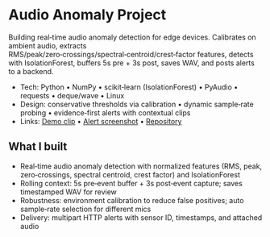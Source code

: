 # Audio Anomaly Project

Building real‑time audio anomaly detection for edge devices. Calibrates on ambient audio, extracts RMS/peak/zero‑crossings/spectral‑centroid/crest‑factor features, detects with IsolationForest, buffers 5s pre + 3s post, saves WAV, and posts alerts to a backend.

- Tech: Python • NumPy • scikit‑learn (IsolationForest) • PyAudio • requests • deque/wave • Linux
- Design: conservative thresholds via calibration • dynamic sample‑rate probing • evidence‑first alerts with contextual clips
- Links: [Demo clip](#) • [Alert screenshot](#) • [Repository](#)

## What I built
- Real‑time audio anomaly detection with normalized features (RMS, peak, zero‑crossings, spectral centroid, crest factor) and IsolationForest
- Rolling context: 5s pre‑event buffer + 3s post‑event capture; saves timestamped WAV for review
- Robustness: environment calibration to reduce false positives; auto sample‑rate selection for different mics
- Delivery: multipart HTTP alerts with sensor ID, timestamps, and attached audio
